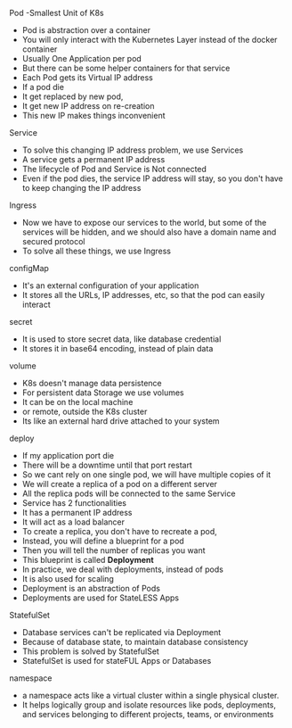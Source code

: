 Pod
 -Smallest Unit of K8s
 - Pod is abstraction over a container
 - You will only interact with the Kubernetes Layer instead of the docker container
 - Usually One Application per pod
 - But there can be some helper containers for that service
 - Each Pod gets its Virtual IP address 
 - If a pod die
 - It get replaced by new pod, 
 - It get new IP address on re-creation
 - This new IP makes things inconvenient

Service
 - To solve this changing IP address problem, we use Services
 - A service gets a permanent IP address
 - The lifecycle of Pod and Service is Not connected
 - Even if the pod dies, the service IP address will stay, so you don't have to keep changing the IP address

Ingress
 - Now we have to expose our services to the world, but some of the services will be hidden, and we should also have a domain name and secured protocol 
 - To solve all these things, we use Ingress

configMap
 - It's an external configuration of your application
 - It stores all the URLs, IP addresses, etc, so that the pod can easily interact

secret
 - It is used to store secret data, like database credential
 - It stores it in base64 encoding, instead of plain data

volume
 - K8s doesn't manage data persistence
 - For persistent data Storage we use volumes
 - It can be on the local machine
 - or remote, outside the K8s cluster
 - Its like an external hard drive attached to your system

deploy
 - If my application port die
 - There will be a downtime until that port restart
 - So we cant rely on one single pod, we will have multiple copies of it
 - We will create a replica of a pod on a different server
 - All the replica pods will be connected to the same Service
 - Service has 2 functionalities
 - It has a permanent IP address
 - It will act as a load balancer
 - To create a replica, you don't have to recreate a pod, 
 - Instead, you will define a blueprint for a pod
 - Then you will tell the number of replicas you want
 - This blueprint is called **Deployment**
 - In practice, we deal with deployments, instead of pods
 - It is also used for scaling
 - Deployment is an abstraction of Pods
 - Deployments are used for StateLESS Apps

StatefulSet
 - Database services can't be replicated via Deployment
 - Because of database state, to maintain database consistency
 - This problem is solved by StatefulSet 
 - StatefulSet is used for stateFUL Apps or Databases

namespace 
 - a namespace acts like a virtual cluster within a single physical cluster. 
 - It helps logically group and isolate resources like pods, deployments, and services belonging to different projects, teams, or environments
